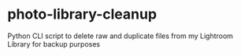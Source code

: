 # photo-library-cleanup
Python CLI script to delete raw and duplicate files from my Lightroom Library for backup purposes
